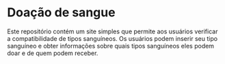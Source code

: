# Doação de sangue
Este repositório contém um site simples que permite aos usuários verificar a compatibilidade de tipos sanguíneos.
Os usuários podem inserir seu tipo sanguíneo e obter informações sobre quais tipos sanguíneos eles podem doar e de quem podem receber.
